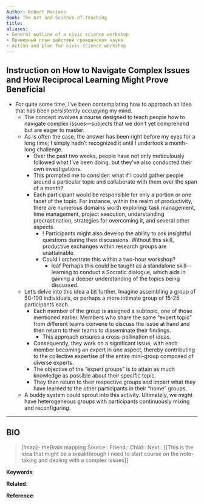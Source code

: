 ```yaml
---
Author: Robert Marzano
Book: The Art and Science of Teaching
title: 
aliases:
- General outline of a civic science workshop
- Примерный план действий гражданская наука
- Action and plan for civic science workshop
---
```


## Instruction on How to Navigate Complex Issues and How Reciprocal Learning Might Prove Beneficial

- For quite some time, I’ve been contemplating how to approach an idea that has been persistently occupying my mind.
	- The concept involves a course designed to teach people how to navigate complex issues—subjects that we don’t yet comprehend but are eager to master.
	- As is often the case, the answer has been right before my eyes for a long time; I simply hadn’t recognized it until I undertook a month-long challenge.
		- Over the past two weeks, people have not only meticulously followed what I’ve been doing, but they’ve also conducted their own investigations.
		- This prompted me to consider: what if I could gather people around a particular topic and collaborate with them over the span of a month?
		- Each participant would be responsible for only a portion or one facet of the topic. For instance, within the realm of productivity, there are numerous domains worth exploring: task management, time management, project execution, understanding procrastination, strategies for overcoming it, and several other aspects.
			- ! Participants might also develop the ability to ask insightful questions during their discussions. Without this skill, productive exchanges within research groups are unattainable.
			- Could I orchestrate this within a two-hour workshop?
				- leaf Perhaps this could be taught as a standalone skill—learning to conduct a Socratic dialogue, which aids in gaining a deeper understanding of the topics being discussed.
	- Let’s delve into this idea a bit further. Imagine assembling a group of 50-100 individuals, or perhaps a more intimate group of 15-25 participants each.
		- Each member of the group is assigned a subtopic, one of those mentioned earlier. Members who share the same “expert topic” from different teams convene to discuss the issue at hand and then return to their teams to disseminate their findings.
			- This approach ensures a cross-pollination of ideas.
		- Consequently, they work on a significant issue, with each member becoming an expert in one aspect, thereby contributing to the collective expertise of the entire mini-group composed of diverse experts.
		- The objective of the “expert groups” is to attain as much knowledge as possible about their specific topic.
		- They then return to their respective groups and impart what they have learned to the other participants in their “home” groups.
	- A buddy system could sprout into this activity. Ultimately, we might have heterogeneous groups with participants continuously mixing and reconfiguring.

***
## BIO
> [!map]- theBrain mapping
> Source::
> Friend::
> Child::
> Next:: [[This is the idea that might be a breakthrough I need to start course on the note-taking and dealing with a complex issues]]

**Keywords**:

**Related**:

**Reference**: 